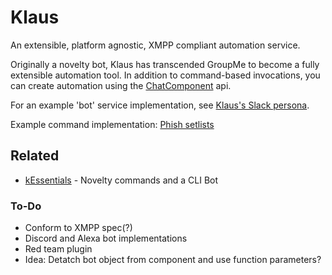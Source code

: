 # Klaus
An extensible, platform agnostic, XMPP compliant automation service.

Originally a novelty bot, Klaus has transcended GroupMe to become a fully extensible automation tool. In addition to command-based invocations, you can create automation using the [ChatComponent](src/chat-component.js) api.

For an example 'bot' service implementation, see [Klaus's Slack persona](src/bots/slack.js).

Example command implementation: [Phish setlists](src/commands/phish.js)

## Related
- [kEssentials](https://github.com/tillson/kEssentials) - Novelty commands and a CLI Bot

### To-Do
- Conform to XMPP spec(?)
- Discord and Alexa bot implementations
- Red team plugin
- Idea: Detatch bot object from component and use function parameters?
